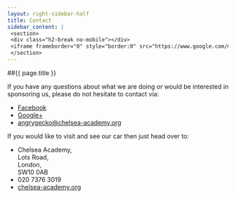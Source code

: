 ```yaml
---
layout: right-sidebar-half
title: Contact
sidebar_content: |
 <section>
 <div class="h2-break no-mobile"></div>
 <iframe frameborder="0" style="border:0" src="https://www.google.com/maps/embed/v1/place?q=Chelsea%20Academy%2C%20Lots%20Road%2C%20London%2C%20United%20Kingdom&amp;key=AIzaSyD9KoSnJ7Z8AaIocZoqvRE1owEj9af01vY"></iframe>
 </section>
---
```

##{{ page.title }}

If you have any questions about what we are doing or would be interested in sponsoring us, please do not hesitate to contact via:

<ul class="fa-ul">
	<li><a href="https://www.facebook.com/angry.gecko.cart"><i class="fa-li fa fa-facebook-square"></i>Facebook</a></li>
	<li><a href="https://plus.google.com/109525757211133772308"><i class="fa-li fa fa-google-plus-square"></i>Google+</a></li>
	<li><a href="mailto:angrygecko@chelsea-academy.org"><i class="fa-li fa fa-envelope"></i>angrygecko@chelsea-academy.org</a></li>
</ul>

If you would like to visit and see our car then just head over to:

<ul class="fa-ul">
	<li><i class="fa-li fa fa-map-marker"></i>Chelsea Academy,<br />
Lots Road,<br />
London,<br />
SW10 0AB</li>
	<li><i class="fa-li fa fa-phone-square"></i>020 7376 3019</li>
	<li><i class="fa-li fa fa-share-square"></i><a href="http://chelsea-academy.org/">chelsea-academy.org</a></li>
</ul>
